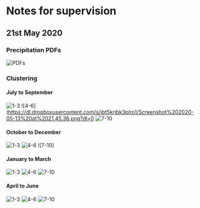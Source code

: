 # Notes for supervision

## 21st May 2020

### Precipitation PDFs

![PDFs](https://dl.dropboxusercontent.com/s/inuuy3yqilus73x/Screenshot%202020-05-13%20at%2022.06.23.png?dl=0)

### Clustering

#### July to September

![1-3](https://dl.dropboxusercontent.com/s/3ha2i6gazanp17y/Screenshot%202020-05-13%20at%2021.46.23.png?dl=0)
![4-6](https://dl.dropboxusercontent.com/s/ibt5krjbk3plro1/Screenshot%202020-05-13%20at%2021.45.36.png?dl=0
![7-10](https://dl.dropboxusercontent.com/s/bigsyear65m9nj8/Screenshot%202020-05-13%20at%2021.45.24.png?dl=0)

#### October to December

![1-3](https://dl.dropboxusercontent.com/s/yjattvs9phds6y2/Screenshot%202020-05-13%20at%2021.45.19.png?dl=0) 
![4-6](https://dl.dropboxusercontent.com/s/rovj92ps5ufv6vc/Screenshot%202020-05-13%20at%2021.45.13.png?dl=0)
![7-10]

#### January to March

![1-3](https://dl.dropboxusercontent.com/s/sfjx9cdgvzm9p3az/Screenshot%202020-05-13%20at%2021.45.02.png?dl=0)
![4-6](https://dl.dropboxusercontent.com/s/z5tockgm4k36bcb/Screenshot%202020-05-13%20at%2021.44.58.png?dl=0)
![7-10](https://dl.dropboxusercontent.com/s/7au59ud2fb1i1z6/Screenshot%202020-05-13%20at%2021.44.52.png?dl=0)

#### April to June

![1-3](https://dl.dropboxusercontent.com/s/vyc372lrh46h0xj/Screenshot%202020-05-13%20at%2021.44.33.png?dl=0)
![4-6](https://dl.dropboxusercontent.com/s/h4wpctpbs2ckt4d/Screenshot%202020-05-13%20at%2021.44.02.png?dl=0)
![7-10](https://dl.dropboxusercontent.com/s/yjti6je63z7v3u3/Screenshot%202020-05-13%20at%2021.43.53.png?dl=0)


